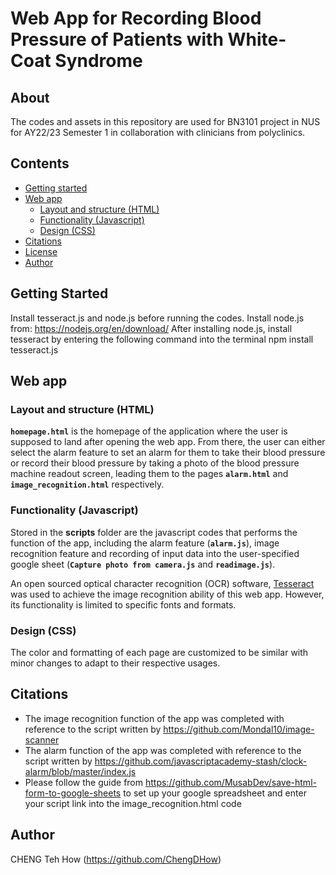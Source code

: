 # Web App for Recording Blood Pressure of Patients with White-Coat Syndrome

## About
The codes and assets in this repository are used for BN3101 project in NUS for AY22/23 Semester 1 in collaboration with clinicians from polyclinics.

## Contents
- [Getting started](https://github.com/ChengDHow/Web-App-for-Recording-Blood-Pressure-of-Patients-with-White-Coat-Syndrome#getting-started)
- [Web app](https://github.com/ChengDHow/Web-App-for-Recording-Blood-Pressure-of-Patients-with-White-Coat-Syndrome#web-app)
  - [Layout and structure (HTML)](https://github.com/ChengDHow/Web-App-for-Recording-Blood-Pressure-of-Patients-with-White-Coat-Syndrome#layout-and-structure-html)
  - [Functionality (Javascript)](https://github.com/ChengDHow/Web-App-for-Recording-Blood-Pressure-of-Patients-with-White-Coat-Syndrome#functionality-javascript)
  - [Design (CSS)](https://github.com/ChengDHow/Web-App-for-Recording-Blood-Pressure-of-Patients-with-White-Coat-Syndrome#design-css)
- [Citations](https://github.com/ChengDHow/Web-App-for-Recording-Blood-Pressure-of-Patients-with-White-Coat-Syndrome#citations)
- [License](https://github.com/ChengDHow/Web-App-for-Recording-Blood-Pressure-of-Patients-with-White-Coat-Syndrome#license)
- [Author](https://github.com/ChengDHow/Web-App-for-Recording-Blood-Pressure-of-Patients-with-White-Coat-Syndrome#author)

## Getting Started
Install tesseract.js and node.js before running the codes.
Install node.js from: https://nodejs.org/en/download/
After installing node.js, install tesseract by entering the following command into the terminal
  npm install tesseract.js

## Web app

### Layout and structure (HTML)
**`homepage.html`** is the homepage of the application where the user is supposed to land after opening the web app. From there, the user can either select the alarm feature to set an alarm for them to take their blood pressure or record their blood pressure by taking a photo of the blood pressure machine readout screen, leading them to the pages **`alarm.html`** and **`image_recognition.html`** respectively.

### Functionality (Javascript)
Stored in the **scripts** folder are the javascript codes that performs the function of the app, including the alarm feature (**`alarm.js`**), image recognition feature and recording of input data into the user-specified google sheet (**`Capture photo from camera.js`** and **`readimage.js`**).

An open sourced optical character recognition (OCR) software, [Tesseract](https://github.com/tesseract-ocr/tesseract) was used to achieve the image recognition ability of this web app. However, its functionality is limited to specific fonts and formats.

### Design (CSS)
The color and formatting of each page are customized to be similar with minor changes to adapt to their respective usages. 

## Citations
- The image recognition function of the app was completed with reference to the script written by https://github.com/Mondal10/image-scanner
- The alarm function of the app was completed with reference to the script written by https://github.com/javascriptacademy-stash/clock-alarm/blob/master/index.js
- Please follow the guide from https://github.com/MusabDev/save-html-form-to-google-sheets to set up your google spreadsheet and enter your script link into the image_recognition.html code

## Author
CHENG Teh How (https://github.com/ChengDHow)
